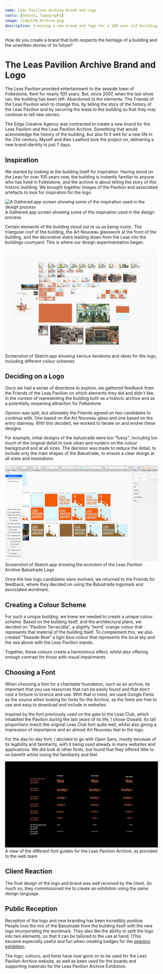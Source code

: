 ```yaml
---
name: Leas Pavilion Archive Brand and Logo
tools: [Sketch, Typography]
image: /img/LPA-Archive.png
description: Creating a new brand and logo for a 100 year old building.
---
```


How do you create a brand that both respects the heritage of a building and the unwritten stories of its future?

# The Leas Pavilion Archive Brand and Logo
The Leas Pavilion provided entertainment to the seaside town of Folkestone, Kent for nearly 100 years. But, since 2007, when the last show ran, the building has been left. Abandoned to the elements. The Friends of the Leas Pavilion wish to change this, by telling the story of the history of the Leas Pavilion and by securing the lease to the building so that they may continue to tell new stories.

The Edge Creative Agency was contracted to create a new brand for the Leas Pavilion and the Leas Pavilion Archive. Something that would acknowledge the history of the building, but also fit it well for a new life in the 21st century. Myself and Alex Lawford took the project on, delivering a new brand identity in just 7 days.

## Inspiration
We started by looking at the building itself for inspiration. Having stood on the Leas for over 100 years now, the building is instantly familiar to anyone who has lived in Folkestone, and the archive is about telling the story of this historic building. We brought together images of the Pavilion and associated artefacts to look for inspiration for the logo.

![A Gathered.app screen showing some of the inspiration used in the design process](/img/lpa-brand/gathered.png)
A Gathered.app screen showing some of the inspiration used in the design process

Certain elements of the building stood out to us as being iconic. The triangular roof of the building, the Art Nouveau glasswork at the front of the building, and the decorative stairs leading down from the Leas into the buildings courtyard. This is where our design experimentation began.

![Screenshot of Sketch.app showing various iterations and ideas for the logo, including different colour schemes](/img/lpa-brand/iterations.png)
Screenshot of Sketch.app showing various iterations and ideas for the logo, including different colour schemes

## Deciding on a Logo
Once we had a series of directions to explore, we gathered feedback from the Friends of the Leas Pavilion on which elements they did and didn't like, in the context of representing the building both as a historic archive and as a potentially reopening attraction for Folkestone.

Opinion was split, but ultimately the Friends agreed on two candidates to continue with. One based on the Art Nouveau glass and one based on the entry stairway. With this decided, we worked to iterate on and evolve these designs.

For example, initial designs of the balustrade were too "fussy", including too much of the original detail to look clean and modern on the colour background and at all sizes. The decision was made to reduce the detail, to include only the main shapes of the Balustrade, to ensure a clear design at all sizes and resolutions.

![Screenshot of Sketch.app showing the evolution of the Leas Pavilion Archive Balustrade Logo](/img/lpa-brand/evolution.png)
Screenshot of Sketch.app showing the evolution of the Leas Pavilion Archive Balustrade Logo

Once the two logo candidates were evolved, we returned to the Friends for feedback, where they decided on using the Balustrade logomark and associated wordmark.

## Creating a Colour Scheme
For such a unique building, we knew we needed to create a unique colour scheme. Based on the building itself, and the architectural plans, we decided on "Pavilion Terracotta", a slightly 'burnt' orange colour that represents that material of the building itself. To complement this, we also created "Seaside Blue" a light blue colour that represents the local sky and the sea above with the Leas Pavilion stands.

Together, these colours create a harmonious effect, whilst also offering enough contrast for those with visual impairments.

## Choosing a Font
When choosing a font for a charitable foundation, such as an archive, its important that you use resources that can be easily found and that don't cost a fortune to licence and use. With that in mind, we used Google Fonts as the source when looking for fonts for the Archive, as the fonts are free to use and easy to download and include in websites.

Inspired by the font previously used on the gate to the Leas Club, which inhabited the Pavilion during the last years of its life, I chose Oswald. Its tall proportions match the original Leas Club font quite well, whilst also giving a impression of importance and an almost Art Nouveau feel to the logo.

For the day-to-day font, I decided to go with Open Sans, mostly because of its legibility and familiarity, with it being used already in many websites and applications. We did look at other fonts, but found that they offered little to no benefit whilst losing the familiarity and feel.

![A view of the different font guides for the Leas Pavilion Archive, as provided to the web team](/img/lpa-brand/font-guide.jpeg)
A view of the different font guides for the Leas Pavilion Archive, as provided to the web team

## Client Reaction
The final design of the logo and brand was well received by the client. So much so, they commissioned me to create an exhibition using the same design language.

## Public Reception
Reception of the logo and new branding has been incredibly positive. People love the mix of the Balustrade from the building itself with the new logo incorporating the wordmark. They also like the ability to split the logo into two elements, so that it can be tailored to the use at hand. (This became especially useful and fun when creating badges for the [opening exhibition](/lpa-exhibit).

The logo, colours, and fonts have now gone on to be used for the Leas Pavilion Archive website, as well as been used for the boards and supporting materials for the Leas Pavilion Archive Exhibition. 